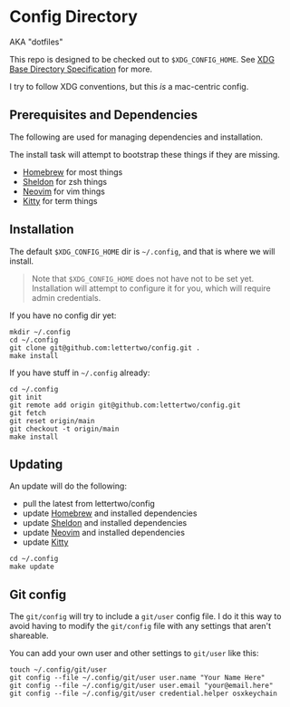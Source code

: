 # Config Directory

AKA "dotfiles"

This repo is designed to be checked out to `$XDG_CONFIG_HOME`.
See [XDG Base Directory Specification] for more.

I try to follow XDG conventions, but this _is_ a mac-centric config.

## Prerequisites and Dependencies

The following are used for managing dependencies and installation.

The install task will attempt to bootstrap these things if they are missing.

- [Homebrew] for most things
- [Sheldon] for zsh things
- [Neovim] for vim things
- [Kitty] for term things

## Installation

The default `$XDG_CONFIG_HOME` dir is `~/.config`,
and that is where we will install.

> Note that `$XDG_CONFIG_HOME` does not have not to be set yet.
> Installation will attempt to configure it for you, which will
> require admin credentials.

If you have no config dir yet:

```shell
mkdir ~/.config
cd ~/.config
git clone git@github.com:lettertwo/config.git .
make install
```

If you have stuff in `~/.config` already:

```shell
cd ~/.config
git init
git remote add origin git@github.com:lettertwo/config.git
git fetch
git reset origin/main
git checkout -t origin/main
make install
```

## Updating

An update will do the following:

- pull the latest from lettertwo/config
- update [Homebrew] and installed dependencies
- update [Sheldon] and installed dependencies
- update [Neovim] and installed dependencies
- update [Kitty]

```shell
cd ~/.config
make update
```

## Git config

The `git/config` will try to include a `git/user` config file.
I do it this way to avoid having to modify the `git/config` file
with any settings that aren't shareable.

You can add your own user and other settings to `git/user` like this:

```shell
touch ~/.config/git/user
git config --file ~/.config/git/user user.name "Your Name Here"
git config --file ~/.config/git/user user.email "your@email.here"
git config --file ~/.config/git/user credential.helper osxkeychain
```

[XDG Base Directory Specification]: https://specifications.freedesktop.org/basedir-spec/basedir-spec-latest.html
[Homebrew]: https://brew.sh
[Sheldon]: https://sheldon.cli.rs
[Neovim]: https://neovim.io/
[Kitty]: https://sw.kovidgoyal.net/kitty/

